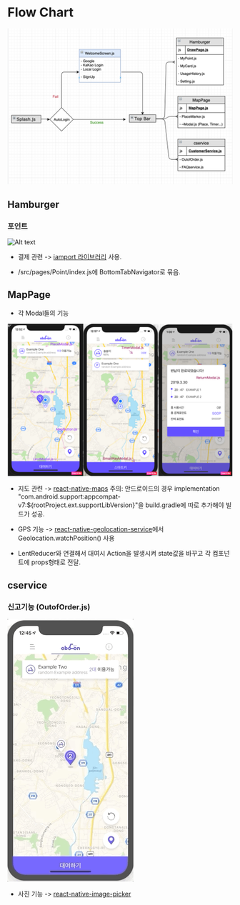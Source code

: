 # Flow Chart

![Alt text](https://github.com/khujay15/react-native-kick-App/blob/master/docs/FlowChart.png)

## Hamburger

### 포인트 

![Alt text](https://github.com/khujay15/react-native-kick-App/blob/master/docs/Hamburger/IAMPORT.gif)

- 결제 관련 -> [iamport 라이브러리](https://github.com/iamport/iamport-react-native) 사용.

- /src/pages/Point/index.js에 BottomTabNavigator로 묶음.

## MapPage

- 각 Modal들의 기능 

![Alt text](https://github.com/khujay15/react-native-kick-App/blob/master/docs/MapPage/MapPageModal.png)

- 지도 관련 -> [react-native-maps](https://github.com/react-native-community/react-native-maps) 
  주의: 안드로이드의 경우 implementation "com.android.support:appcompat-v7:${rootProject.ext.supportLibVersion}"을 build.gradle에 따로 추가해야 빌드가 성공.
  
- GPS 기능 -> [react-native-geolocation-service](https://github.com/Agontuk/react-native-geolocation-service)에서 Geolocation.watchPosition() 사용

- LentReducer와 연결해서 대여시 Action을 발생시켜 state값을 바꾸고 각 컴포넌트에 props형태로 전달.

## cservice

### 신고기능 (OutofOrder.js)

![Alt text](https://github.com/khujay15/react-native-kick-App/blob/master/docs/cservice/REPORT.gif)

- 사진 기능 -> [react-native-image-picker](https://github.com/react-native-community/react-native-image-picker)
